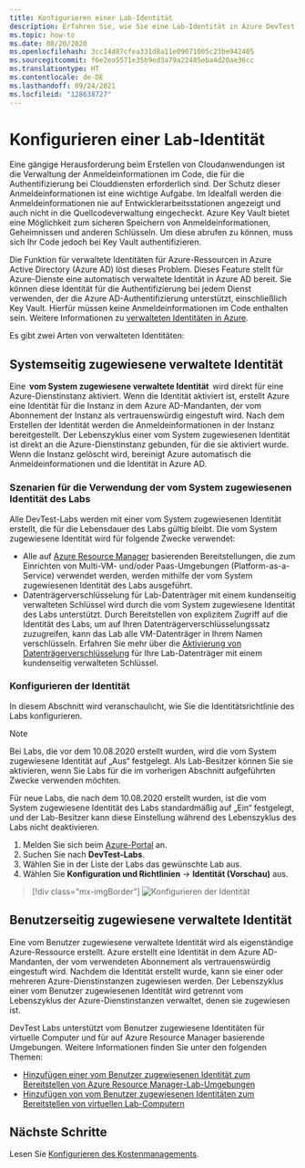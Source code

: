 ```yaml
---
title: Konfigurieren einer Lab-Identität
description: Erfahren Sie, wie Sie eine Lab-Identität in Azure DevTest konfigurieren.
ms.topic: how-to
ms.date: 08/20/2020
ms.openlocfilehash: 3cc14d87cfea331d8a11e09071005c23be942405
ms.sourcegitcommit: f6e2ea5571e35b9ed3a79a22485eba4d20ae36cc
ms.translationtype: HT
ms.contentlocale: de-DE
ms.lasthandoff: 09/24/2021
ms.locfileid: "128638727"
---
```

# <a name="configure-a-lab-identity"></a>Konfigurieren einer Lab-Identität

Eine gängige Herausforderung beim Erstellen von Cloudanwendungen ist die Verwaltung der Anmeldeinformationen im Code, die für die Authentifizierung bei Clouddiensten erforderlich sind. Der Schutz dieser Anmeldeinformationen ist eine wichtige Aufgabe. Im Idealfall werden die Anmeldeinformationen nie auf Entwicklerarbeitsstationen angezeigt und auch nicht in die Quellcodeverwaltung eingecheckt. Azure Key Vault bietet eine Möglichkeit zum sicheren Speichern von Anmeldeinformationen, Geheimnissen und anderen Schlüsseln. Um diese abrufen zu können, muss sich Ihr Code jedoch bei Key Vault authentifizieren. 

Die Funktion für verwaltete Identitäten für Azure-Ressourcen in Azure Active Directory (Azure AD) löst dieses Problem. Dieses Feature stellt für Azure-Dienste eine automatisch verwaltete Identität in Azure AD bereit. Sie können diese Identität für die Authentifizierung bei jedem Dienst verwenden, der die Azure AD-Authentifizierung unterstützt, einschließlich Key Vault. Hierfür müssen keine Anmeldeinformationen im Code enthalten sein. Weitere Informationen zu [verwalteten Identitäten in Azure](../active-directory/managed-identities-azure-resources/overview.md). 

Es gibt zwei Arten von verwalteten Identitäten: 

## <a name="system-assigned-managed-identity"></a>Systemseitig zugewiesene verwaltete Identität  

Eine  **vom System zugewiesene verwaltete Identität**  wird direkt für eine Azure-Dienstinstanz aktiviert. Wenn die Identität aktiviert ist, erstellt Azure eine Identität für die Instanz in dem Azure AD-Mandanten, der vom Abonnement der Instanz als vertrauenswürdig eingestuft wird. Nach dem Erstellen der Identität werden die Anmeldeinformationen in der Instanz bereitgestellt. Der Lebenszyklus einer vom System zugewiesenen Identität ist direkt an die Azure-Dienstinstanz gebunden, für die sie aktiviert wurde. Wenn die Instanz gelöscht wird, bereinigt Azure automatisch die Anmeldeinformationen und die Identität in Azure AD. 

### <a name="scenarios-for-using-labs-system-assigned-identity"></a>Szenarien für die Verwendung der vom System zugewiesenen Identität des Labs  

Alle DevTest-Labs werden mit einer vom System zugewiesenen Identität erstellt, die für die Lebensdauer des Labs gültig bleibt. Die vom System zugewiesene Identität wird für folgende Zwecke verwendet:  

- Alle auf [Azure Resource Manager](devtest-lab-create-environment-from-arm.md) basierenden Bereitstellungen, die zum Einrichten von Multi-VM- und/oder Paas-Umgebungen (Platform-as-a-Service) verwendet werden, werden mithilfe der vom System zugewiesenen Identität des Labs ausgeführt.  
- Datenträgerverschlüsselung für Lab-Datenträger mit einem kundenseitig verwalteten Schlüssel wird durch die vom System zugewiesene Identität des Labs unterstützt. Durch Bereitstellen von explizitem Zugriff auf die Identität des Labs, um auf Ihren Datenträgerverschlüsselungssatz zuzugreifen, kann das Lab alle VM-Datenträger in Ihrem Namen verschlüsseln. Erfahren Sie mehr über die [Aktivierung von Datenträgerverschlüsselung](encrypt-disks-customer-managed-keys.md) für Ihre Lab-Datenträger mit einem kundenseitig verwalteten Schlüssel.  

### <a name="configure-identity"></a>Konfigurieren der Identität

In diesem Abschnitt wird veranschaulicht, wie Sie die Identitätsrichtlinie des Labs konfigurieren.

> [!NOTE]
> Bei Labs, die vor dem 10.08.2020 erstellt wurden, wird die vom System zugewiesene Identität auf „Aus“ festgelegt. Als Lab-Besitzer können Sie sie aktivieren, wenn Sie Labs für die im vorherigen Abschnitt aufgeführten Zwecke verwenden möchten.  
>
> Für neue Labs, die nach dem 10.08.2020 erstellt wurden, ist die vom System zugewiesene Identität des Labs standardmäßig auf „Ein“ festgelegt, und der Lab-Besitzer kann diese Einstellung während des Lebenszyklus des Labs nicht deaktivieren.  

1. Melden Sie sich beim [Azure-Portal](https://portal.azure.com) an.
1. Suchen Sie nach **DevTest-Labs**.
1. Wählen Sie in der Liste der Labs das gewünschte Lab aus.
1. Wählen Sie **Konfiguration und Richtlinien** -> **Identität (Vorschau)** aus. 

> [!div class="mx-imgBorder"]
> ![Konfigurieren der Identität](./media/configure-lab-identity/configure-identity.png)

## <a name="user-assigned-managed-identity"></a>Benutzerseitig zugewiesene verwaltete Identität  

Eine vom Benutzer zugewiesene verwaltete Identität wird als eigenständige Azure-Ressource erstellt. Azure erstellt eine Identität in dem Azure AD-Mandanten, der vom verwendeten Abonnement als vertrauenswürdig eingestuft wird. Nachdem die Identität erstellt wurde, kann sie einer oder mehreren Azure-Dienstinstanzen zugewiesen werden. Der Lebenszyklus einer vom Benutzer zugewiesenen Identität wird getrennt vom Lebenszyklus der Azure-Dienstinstanzen verwaltet, denen sie zugewiesen ist. 

DevTest Labs unterstützt vom Benutzer zugewiesene Identitäten für virtuelle Computer und für auf Azure Resource Manager basierende Umgebungen.  Weitere Informationen finden Sie unter den folgenden Themen:

- [Hinzufügen einer vom Benutzer zugewiesenen Identität zum Bereitstellen von Azure Resource Manager-Lab-Umgebungen](use-managed-identities-environments.md)
- [Hinzufügen von vom Benutzer zugewiesenen Identitäten zum Bereitstellen von virtuellen Lab-Computern](enable-managed-identities-lab-vms.md)

## <a name="next-steps"></a>Nächste Schritte

Lesen Sie [Konfigurieren des Kostenmanagements](devtest-lab-configure-cost-management.md).